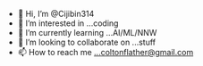- 👋 Hi, I’m @Cijibin314
- 👀 I’m interested in ...coding
- 🌱 I’m currently learning ...AI/ML/NNW
- 💞️ I’m looking to collaborate on ...stuff
- 📫 How to reach me ...coltonflather@gmail.com

<!---
Cijibin314/Cijibin314 is a ✨ special ✨ repository because its `README.md` (this file) appears on your GitHub profile.
You can click the Preview link to take a look at your changes.
--->
